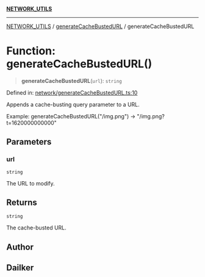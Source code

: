 [**NETWORK_UTILS**](../../README.md)

***

[NETWORK_UTILS](../../README.md) / [generateCacheBustedURL](../README.md) / generateCacheBustedURL

# Function: generateCacheBustedURL()

> **generateCacheBustedURL**(`url`): `string`

Defined in: [network/generateCacheBustedURL.ts:10](https://github.com/dailker/everyutil/blob/7c30ec40bbb398255a9be572db0a537e8bcb9c11/src/network/generateCacheBustedURL.ts#L10)

Appends a cache-busting query parameter to a URL.

Example: generateCacheBustedURL("/img.png") → "/img.png?t=1620000000000"

## Parameters

### url

`string`

The URL to modify.

## Returns

`string`

The cache-busted URL.

## Author

## Dailker
